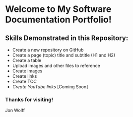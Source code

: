 # Welcome to My Software Documentation Portfolio!

## Skills Demonstrated in this Repository:
- Create a new repository on GitHub
- Create a page (topic) title and subtitle (H1 and H2)
- Create a table
- Upload images and other files to reference
- Create images
- Create links
- Create TOC
- *Create YouTube links* [Coming Soon]

### Thanks for visiting!
 Jon Wolff